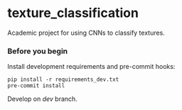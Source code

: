 # texture_classification
Academic project for using CNNs to classify textures.

### Before you begin
Install development requirements and pre-commit hooks:
```console
pip install -r requirements_dev.txt
pre-commit install
```

Develop on *dev* branch.